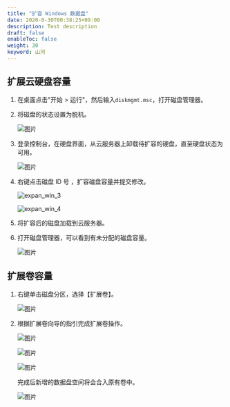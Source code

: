```yaml
---
title: "扩容 Windows 数据盘"
date: 2020-0-30T00:38:25+09:00
description: Test description
draft: false
enableToc: false
weight: 30
keyword: 山河
---
```


## 扩展云硬盘容量

1. 在桌面点击"开始 > 运行"，然后输入`diskmgmt.msc`，打开磁盘管理器。

2. 将磁盘的状态设置为脱机。

   ![图片](/storage/disk/quickstart/_images/image-1568774923025.png)

3. 登录控制台，在硬盘界面，从云服务器上卸载待扩容的硬盘，直至硬盘状态为可用。

   ![图片](/storage/disk/quickstart/_images/image-1568774930715.png)

4. 右键点击磁盘 ID 号 ，扩容磁盘容量并提交修改。

   ![expan_win_3](/storage/disk/quickstart/_images/expan_win_3.png)

   ![expan_win_4](/storage/disk/quickstart/_images/expan_win_4.png)

5. 将扩容后的磁盘加载到云服务器。

6. 打开磁盘管理器，可以看到有未分配的磁盘容量。

   ![图片](/storage/disk/quickstart/_images/image-1568774941054.png)

##  扩展卷容量

1. 右键单击磁盘分区，选择【扩展卷】。

   ![图片](/storage/disk/quickstart/_images/image-1568774945196.png)

2. 根据扩展卷向导的指引完成扩展卷操作。

   ![图片](/storage/disk/quickstart/_images/image-1568774955296.png)

   ![图片](/storage/disk/quickstart/_images/image-1568774960724.png)

   ![图片](/storage/disk/quickstart/_images/image-1568774966465.png)

   完成后新增的数据盘空间将会合入原有卷中。

   ![图片](/storage/disk/quickstart/_images/image-1568774974045.png)



